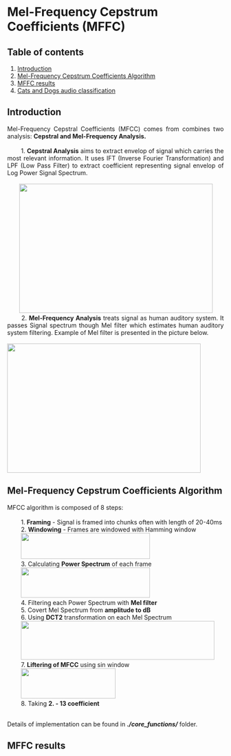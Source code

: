 # Mel-Frequency Cepstrum Coefficients (MFFC)

## Table of contents
1. [Introduction](#p1)
2. [Mel-Frequency Cepstrum Coefficients Algorithm](#p2)
3. [MFFC results](#p3)
4. [Cats and Dogs audio classification](#p4)

## Introduction <a name="p1" /></a>

<p align="justify">
Mel-Frequency Cepstral Coefficients (MFCC) comes from combines two analysis:  <b>Cepstral and Mel-Frequency Analysis. </b><br/><br/>
	&emsp; &emsp;1. <b>Cepstral Analysis</b> aims to extract envelop of signal which carries the most relevant  information. It uses IFT (Inverse Fourier Transformation) and LPF (Low Pass Filter) to extract coefficient representing signal envelop of Log Power Signal Spectrum.<br/><br/>
&emsp;&emsp;<img src="https://github.com/FilipTirnanic96/mffc_extraction/assets/24530942/450e9e03-df93-4e41-9d1b-54b42544a72b" height="300" width="450">
 <br/>
 &emsp; &emsp;2. <b>Mel-Frequency Analysis</b> treats signal as human auditory system. It passes Signal spectrum though Mel filter which estimates human auditory system filtering. Example of Mel filter is presented in the picture below.<br/> <br/>
<img src="https://github.com/FilipTirnanic96/mffc_extraction/assets/24530942/8ade4eb5-3406-4d58-bfa2-f4daa088447a" height="300" width="450">
<br/>
 </p> 

## Mel-Frequency Cepstrum Coefficients Algorithm <a name="p2" /></a>
<p align="justify">
MFCC algorithm is composed of 8 steps:<br/><br/>
&emsp; &emsp;1. <b>Framing</b> - Signal is framed into chunks often with length of 20-40ms <br/>
&emsp; &emsp;2. <b>Windowing</b> - Frames are windowed with Hamming window <br/>
&emsp; &emsp;<img src="https://github.com/FilipTirnanic96/mffc_extraction/assets/24530942/f2f0f57f-dd08-4f4a-9d5e-d189e6be9758" height="60" width="300"><br/>
&emsp; &emsp;3. Calculating <b>Power Spectrum</b> of each frame <br/>
&emsp; &emsp;<img src="https://github.com/FilipTirnanic96/mffc_extraction/assets/24530942/510790d5-4301-405f-bcc9-a7a5959a19c7" height="70" width="300"><br/>
&emsp; &emsp;4. Filtering each Power Spectrum with <b>Mel filter</b> <br/>
&emsp; &emsp;5. Covert Mel Spectrum from <b>amplitude to dB</b> <br/>
&emsp; &emsp;6. Using <b>DCT2</b> transformation on each Mel Spectrum<br/>  
&emsp; &emsp;<img src="https://github.com/FilipTirnanic96/mffc_extraction/assets/24530942/7665f08f-1717-45b3-a2b4-d02447883e9d" height="90" width="450"><br/>
&emsp; &emsp;7. <b>Liftering of MFCC</b> using sin window <br/>
&emsp; &emsp;<img src="https://github.com/FilipTirnanic96/mffc_extraction/assets/24530942/406b274b-4d6d-49dd-8ccd-c82b278aebdc" height="70" width="220"><br/>  
&emsp; &emsp;8. Taking <b>2. - 13 coefficient</b><br/><br/>

Details of implementation can be found in <b><i>./core_functions/</i></b> folder. <br/>
</p>

## MFFC results <a name="p2" /></a>
<p align="justify">
  
</p>
